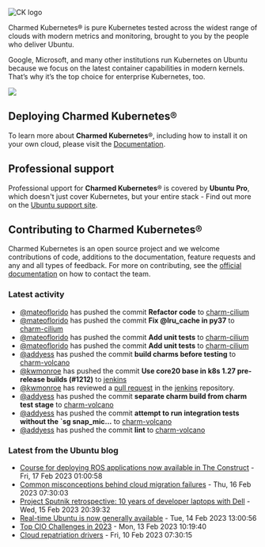 ![CK logo](https://assets.ubuntu.com/v1/451d4cf4-Charmed+Kubernetes_RGB_onWhite_2022.svg)

Charmed Kubernetes® is pure Kubernetes tested across the widest range of clouds with modern metrics and monitoring, brought to you by the people who deliver Ubuntu.

Google, Microsoft, and many other institutions run Kubernetes on Ubuntu because we focus on the latest container capabilities in modern kernels. That’s why it’s the top choice for enterprise Kubernetes, too.

![](https://assets.ubuntu.com/v1/843c77b6-juju-at-a-glace.svg)

## Deploying Charmed Kubernetes®

To learn more about **Charmed Kubernetes**®, including how to install it on your own cloud, please visit the [Documentation][docs].

## Professional support

Professional upport for **Charmed Kubernetes**® is covered by **Ubuntu Pro**, which doesn't just cover Kubernetes, but your entire stack - Find out more on the [Ubuntu support site](https://ubuntu.com/support).

## Contributing to Charmed Kubernetes®

Charmed Kubernetes is an open source project and we welcome contributions of code, additions to the documentation, feature requests and any and all types of feedback. For more on contributing, see the [official documentation][get-in-touch] on how to contact the team.

<!-- LINKS -->
[docs]: https://ubuntu.com/kubernetes/docs
[get-in-touch]: https://ubuntu.com/kubernetes/docs/get-in-touch

### Latest activity

<!-- activity starts -->
 - [@mateoflorido](https://github.com/mateoflorido) has pushed the commit **Refactor code** to [charm-cilium](https://github.com/charmed-kubernetes/charm-cilium)
 - [@mateoflorido](https://github.com/mateoflorido) has pushed the commit **Fix @lru_cache in py37** to [charm-cilium](https://github.com/charmed-kubernetes/charm-cilium)
 - [@mateoflorido](https://github.com/mateoflorido) has pushed the commit **Add unit tests** to [charm-cilium](https://github.com/charmed-kubernetes/charm-cilium)
 - [@mateoflorido](https://github.com/mateoflorido) has pushed the commit **Add unit tests** to [charm-cilium](https://github.com/charmed-kubernetes/charm-cilium)
 - [@addyess](https://github.com/addyess) has pushed the commit **build charms before testing** to [charm-volcano](https://github.com/charmed-kubernetes/charm-volcano)
 - [@kwmonroe](https://github.com/kwmonroe) has pushed the commit **Use core20 base in k8s 1.27 pre-release builds (#1212)** to [jenkins](https://github.com/charmed-kubernetes/jenkins)
 - [@kwmonroe](https://github.com/kwmonroe) has reviewed a [pull request](https://github.com/charmed-kubernetes/jenkins/pull/1212) in the [jenkins](https://github.com/charmed-kubernetes/jenkins) repository.
 - [@addyess](https://github.com/addyess) has pushed the commit **separate charm build from charm test stage** to [charm-volcano](https://github.com/charmed-kubernetes/charm-volcano)
 - [@addyess](https://github.com/addyess) has pushed the commit **attempt to run integration tests without the `sg snap_mic...** to [charm-volcano](https://github.com/charmed-kubernetes/charm-volcano)
 - [@addyess](https://github.com/addyess) has pushed the commit **lint** to [charm-volcano](https://github.com/charmed-kubernetes/charm-volcano)
<!-- activity ends -->

<!-- roadmap starts -->

<!-- roadmap ends -->

### Latest from the Ubuntu blog

<!-- blog starts -->
* [Course for deploying ROS applications now available in The Construct](https://ubuntu.com//blog/course-deploying-ros-applications) - Fri, 17 Feb 2023 01:00:58 
* [Common misconceptions behind cloud migration failures](https://ubuntu.com//blog/cloud-migration-failures) - Thu, 16 Feb 2023 07:30:03 
* [Project Sputnik retrospective: 10 years of developer laptops with Dell](https://ubuntu.com//blog/project-sputnik-retrospective-10-years-of-developer-laptops-with-dell) - Wed, 15 Feb 2023 20:39:32 
* [Real-time Ubuntu is now generally available](https://ubuntu.com//blog/real-time-ubuntu-is-now-generally-available) - Tue, 14 Feb 2023 13:00:56 
* [Top CIO Challenges in 2023](https://ubuntu.com//blog/top_cios_challenges_2023) - Mon, 13 Feb 2023 10:19:40 
* [Cloud repatriation drivers](https://ubuntu.com//blog/cloud-repatriation) - Fri, 10 Feb 2023 07:30:15 
<!-- blog ends -->
